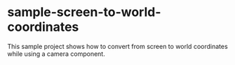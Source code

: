 # sample-screen-to-world-coordinates
This sample project shows how to convert from screen to world coordinates while using a camera component.
